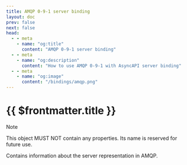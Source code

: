 ```yaml
---
title: AMQP 0-9-1 server binding
layout: doc
prev: false
next: false
head:
  - - meta
    - name: "og:title"
      content: "AMQP 0-9-1 server binding"
  - - meta
    - name: "og:description"
      content: "How to use AMQP 0-9-1 with AsyncAPI server binding"
  - - meta
    - name: "og:image"
      content: "/bindings/amqp.png"
---
```


# {{ $frontmatter.title }}

> [!NOTE]
> This object MUST NOT contain any properties. Its name is reserved for future use.

Contains information about the server representation in AMQP.